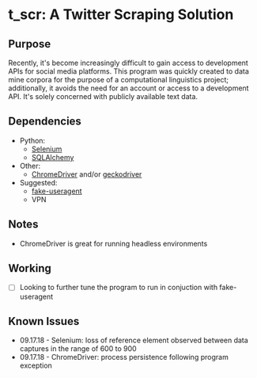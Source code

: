 # t_scr: A Twitter Scraping Solution

## Purpose
Recently, it's become increasingly difficult to gain access to development APIs for social media platforms.  This program was quickly created to data mine corpora for the purpose of a computational linguistics project; additionally, it avoids the need for an account or access to a development API.  It's solely concerned with publicly available text data.

## Dependencies
* Python:
  * [Selenium](https://selenium-python.readthedocs.io)
  * [SQLAlchemy](http://www.sqlalchemy.org)
* Other:
  * [ChromeDriver](https://sites.google.com/a/chromium.org/chromedriver/) and/or [geckodriver](https://github.com/mozilla/geckodriver/releases)
* Suggested:
  * [fake-useragent](https://github.com/hellysmile/fake-useragent)
  * VPN

## Notes
* ChromeDriver is great for running headless environments

## Working
* [ ] Looking to further tune the program to run in conjuction with fake-useragent

## Known Issues
* 09.17.18 - Selenium: loss of reference element observed between data captures in the range of 600 to 900
* 09.17.18 - ChromeDriver: process persistence following program exception
